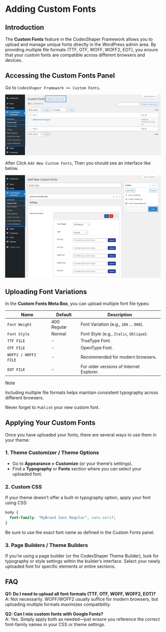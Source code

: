 # Adding Custom Fonts

## Introduction

The **Custom Fonts** feature in the CodexShaper Framework allows you to upload and manage unique fonts directly in the WordPress admin area. By providing multiple file formats (TTF, OTF, WOFF, WOFF2, EOT), you ensure that your custom fonts are compatible across different browsers and devices.

## Accessing the Custom Fonts Panel
Go to `CodexShaper Framework >> Custom Fonts`.

<p class="cmf--img-wrapper">
  <img src="/assets/framework/images/custom-fonts/custom-font-list.png" alt="Custom Font List Interface">
</p>

After Click `Add New Custom Fonts`, Then you should see an interface like below.

<p class="cmf--img-wrapper">
  <img src="/assets/framework/images/custom-fonts/custom-font.png" alt="Custom Font List Interface">
</p>

## Uploading Font Variations
In the **Custom Fonts Meta Box**, you can upload multiple font file types:

| Name                  | Default 	    | Description |
|-----------------------|---------------|-------------|
| `Font Weight`         | 400 Regular   | Font Variation (e.g., `100` ... `900`). |
| `Font Style`         	| Normal       	| Font Style (e.g., `Italic`, `Oblique`). |
| `TTF FILE`         	  | -       	    | TrueType Font. |
| `OTF FILE`         	  | -       	    | OpenType Font. |
| `WOFF2 / WOFF2 FILE`  | -       	    | Recommended for modern browsers. |
| `EOT FILE`         	  | -       	    | For older versions of Internet Explorer. |

> [!NOTE]
> Including multiple file formats helps maintain consistent typography across different browsers.

Never forget to `Publish` your new custom font.

## Applying Your Custom Fonts

Once you have uploaded your fonts, there are several ways to use them in your theme:

### 1. Theme Customizer / Theme Options

- Go to **Appearance > Customize** (or your theme’s settings).  
- Find a **Typography** or **Fonts** section where you can select your uploaded font.

### 2. Custom CSS

If your theme doesn’t offer a built-in typography option, apply your font using CSS:
```css
body {
  font-family: "MyBrand Sans Regular", sans-serif;
}
```
Be sure to use the exact font name as defined in the Custom Fonts panel.

### 3. Page Builders / Theme Builders

If you’re using a page builder (or the CodexShaper Theme Builder), look for typography or style settings within the builder’s interface. Select your newly uploaded font for specific elements or entire sections.

## FAQ

**Q1: Do I need to upload all font formats (TTF, OTF, WOFF, WOFF2, EOT)?**  
A: Not necessarily. WOFF/WOFF2 usually suffice for modern browsers, but uploading multiple formats maximizes compatibility.

**Q2: Can I mix custom fonts with Google Fonts?**  
A: Yes. Simply apply both as needed—just ensure you reference the correct font-family names in your CSS or theme settings.
